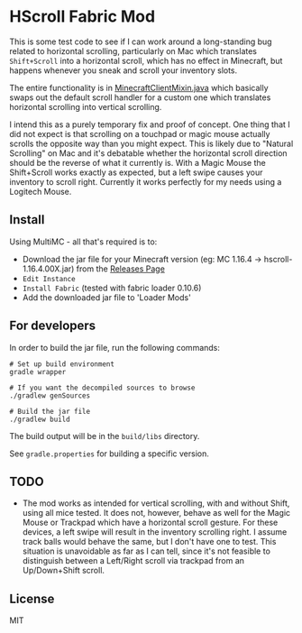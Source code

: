# HScroll Fabric Mod

This is some test code to see if I can work around a long-standing bug related to horizontal
scrolling, particularly on Mac which translates `Shift+Scroll` into a horizontal scroll, which
has no effect in Minecraft, but happens whenever you sneak and scroll your inventory slots.

The entire functionality is in
[MinecraftClientMixin.java](src/main/java/net/fabricmc/andyvanee/mixin/MinecraftClientMixin.java)
which basically swaps out the default scroll handler for a custom one which translates
horizontal scrolling into vertical scrolling.

I intend this as a purely temporary fix and proof of concept. One thing that I did not expect is
that scrolling on a touchpad or magic mouse actually scrolls the opposite way than you might
expect. This is likely due to "Natural Scrolling" on Mac and it's debatable whether the
horizontal scroll direction should be the reverse of what it currently is. With a Magic Mouse
the Shift+Scroll works exactly as expected, but a left swipe causes your inventory to scroll
right. Currently it works perfectly for my needs using a Logitech Mouse.

## Install

Using MultiMC - all that's required is to:

-   Download the jar file for your Minecraft version (eg: MC 1.16.4 -> hscroll-1.16.4.00X.jar) from the
    [Releases Page](https://github.com/andyvanee/hscroll/releases)
-   `Edit Instance`
-   `Install Fabric` (tested with fabric loader 0.10.6)
-   Add the downloaded jar file to 'Loader Mods'

## For developers

In order to build the jar file, run the following commands:

```
# Set up build environment
gradle wrapper

# If you want the decompiled sources to browse
./gradlew genSources

# Build the jar file
./gradlew build
```

The build output will be in the `build/libs` directory.

See `gradle.properties` for building a specific version.

## TODO

-   The mod works as intended for vertical scrolling, with and without Shift,
    using all mice tested. It does not, however, behave as well for the Magic
    Mouse or Trackpad which have a horizontal scroll gesture. For these devices,
    a left swipe will result in the inventory scrolling right. I assume track
    balls would behave the same, but I don't have one to test. This situation is
    unavoidable as far as I can tell, since it's not feasible to distinguish
    between a Left/Right scroll via trackpad from an Up/Down+Shift scroll.

## License

MIT
